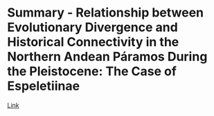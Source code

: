 # Summary - Relationship between Evolutionary Divergence and Historical Connectivity in the Northern Andean Páramos During the Pleistocene: The Case of Espeletiinae

[Link](https://innerhaze.github.io/Summary/)
